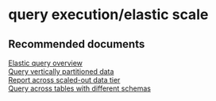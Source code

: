 <properties
	pageTitle="query execution/elastic scale"
	description="query execution/elastic scale"
	service="microsoft.sql"
	resource="servers"
	authors="emlisa"
	displayOrder=""
	selfHelpType="generic"
	supportTopicIds="32357040"
	productPesIds="13491"
	cloudEnvironments="public"
/>

# query execution/elastic scale


## **Recommended documents**

[Elastic query overview](https://docs.microsoft.com/azure/sql-database/sql-database-elastic-query-overview/)<br>
[Query vertically partitioned data](https://docs.microsoft.com/azure/sql-database/sql-database-elastic-query-getting-started-vertical/)<br>
[Report across scaled-out data tier](https://docs.microsoft.com/azure/sql-database/sql-database-elastic-query-horizontal-partitioning/)<br>
[Query across tables with different schemas](https://docs.microsoft.com/azure/sql-database/sql-database-elastic-query-vertical-partitioning/)